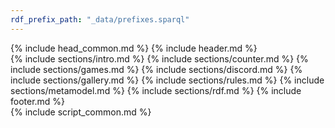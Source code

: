 ```yaml
---
rdf_prefix_path: "_data/prefixes.sparql"
---
```

<!--
	Story by HTML5 UP
	html5up.net | @ajlkn
	Free for personal and commercial use under the CCA 3.0 license (html5up.net/license)
-->
<html>
	<head>
		<title>Vocabolangelo</title>
		{% include head_common.md %}
	</head>
	<body class="is-preload">
	{% include header.md %}
		<div id="wrapper" class="divided">
			{% include sections/intro.md %}
			{% include sections/counter.md %}
			{% include sections/games.md %}
			{% include sections/discord.md %}
			{% include sections/gallery.md %}
			{% include sections/rules.md %}
			{% include sections/metamodel.md %}
			{% include sections/rdf.md %}
			{% include footer.md %}
		</div>
	{% include script_common.md %}
	</body>
</html>
